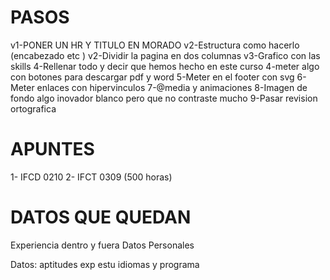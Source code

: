 # PASOS
v1-PONER UN HR Y TITULO EN MORADO
v2-Estructura como hacerlo (encabezado etc )
v2-Dividir la pagina en dos columnas
v3-Grafico con las skills
4-Rellenar todo y decir que hemos hecho en este curso
4-meter algo con botones para descargar pdf y word
5-Meter en el footer con svg
6-Meter enlaces con hipervinculos
7-@media y animaciones
8-Imagen de fondo algo inovador blanco pero que no contraste mucho 
9-Pasar revision ortografica



# APUNTES
1- IFCD 0210
2- IFCT 0309 (500 horas)

# DATOS QUE QUEDAN
Experiencia dentro y fuera
Datos Personales

Datos: aptitudes exp estu idiomas y programa